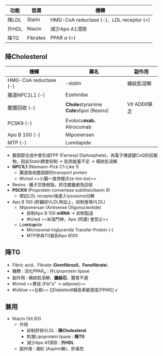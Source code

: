 | 功能   | 首選       | 機轉                                     |
| ---- | -------- | -------------------------------------- |
| 降LDL | Statin   | HMG-CoA reductase (-)、LDL receptor (+) |
| 升HDL | Niacin   | 減少Apo A1清除                             |
| 降TG  | Fibrates | PPAR $\alpha$ (+)                      |
## 降Cholesterol
| 機轉                    | 藥名                                            | 副作用        |
| --------------------- | --------------------------------------------- | ---------- |
| HMG-CoA reductase (-) | -statin                                       | 橫紋肌溶解      |
| 腸道NPC1L1 (-)          | Ezetimibe                                     |            |
| 膽鹽回收 (-)              | **Chole**styramine<br>**Cole**stipol (Resins) | Vit ADEK缺乏 |
| PCSK9 (-)             | Evolocu**mab**、Alirocumab                     |            |
| Apo B 100 (-)         | Mipomersen                                    |            |
| MTP (-)               | Lomitapide                                    |            |
- 膽固醇合成中會形成FPP (Farnesyl Diphosphate)，為電子傳遞鏈CoQ的前驅物，因此Statin類會抑制 -> 肌肉能量不足 -> 橫紋肌溶解
- **NPC1L1** (Niemann-Pick C1-Like 1)
	- 腸道吸收膽固醇的transport protein
	- #h/red ==小腸一直停擺(Eze-tim-be)==
- Resins : 離子交換樹脂，抓住膽鹽避免回收
- **PSCK9** (Proprotein convertase subtilisin/kexin 9)
	- 標記LDL receptor後進入lysosome分解
- Apo B 100 (肝臟排VLDL時加上，抑制會降VLDL)
	- Mipomersan (Antisense Oligonucleotide)
		- 抑制Apo B 100 **mRNA** -> 抑制製造
		- #h/red ==米潑門神，Apo (阿婆) 會禁止==
	- Lo**m**i**t**a**p**ide
		- Microsomal triglyceride Transfer Protein (-)
		- MTP參與TG裝到Apo B100
## 降TG
- Fibric acid、Fibrate (**Gemfibrozil、Fenofibrate**)
- 機轉 : 活化PPAR$_\alpha$ : 升Lipoprotein lipase
- 副作用 : 橫紋肌溶解、**膽結石**、腸胃不適
- #h/red ==費爸 (Fib"a" -> adipose)==
- #h/blue ==比較== [[Diabetes#胰島素敏感度|PPAR]] $\gamma$
## 兼用
- Niacin (Vit B3)
	- 作用
		- 抑制肝排VLDL : **降Cholesterol**
		- 刺激Lipoprotein lipase : **降TG**
		- 減少Apo A1清除 : **升HDL**
	- 副作用 : 潮紅 (Aspirin解)、肝毒性
